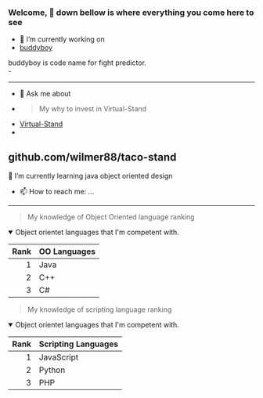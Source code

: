 ### Welcome, 👋 down bellow is where everything you come here to see
- 🔭 I’m currently working on 
- [buddyboy](https://github.com/wilmer88/buddyboy/)
<summary>buddyboy is code name for fight predictor.</summary> 
- 

---
- 💬 Ask me about 
- > My why to invest in Virtual-Stand
- [Virtual-Stand](https://github.com/wilmer88/taco-stand/)
- 
github.com/wilmer88/taco-stand
---
🌱 I’m currently learning 
java object oriented design


- 📫 How to reach me: ...
---
> My knowledge of Object Oriented language ranking 

<details open>
<summary>Object orientet languages that I'm competent with.</summary> 

| Rank | OO Languages  |
|-----:|---------------|
|     1|    Java       |
|     2|    C++        |
|     3|    C#         |

</details>


> My knowledge of scripting language ranking 

<details open>
<summary>Object orientet languages that I'm competent with.</summary> 

| Rank | Scripting Languages  |
|-----:|---------------|
|     1|    JavaScript |
|     2|    Python     |
|     3|    PHP        |

</details>



<!--
**wilmer88/wilmer88** is a ✨ _special_ ✨ repository because its `README.md` (this file) appears on your GitHub profile.

Here are some ideas to get you started:

- 🔭 I’m currently working on ...
- 🌱 I’m currently learning ...
- 👯 I’m looking to collaborate on ...
- 🤔 I’m looking for help with ...
- 💬 Ask me about ...
- 📫 How to reach me: ...
- 😄 Pronouns: ...
- ⚡ Fun fact: ...
-->
